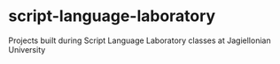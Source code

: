 # script-language-laboratory
Projects built during Script Language Laboratory classes at Jagiellonian University
